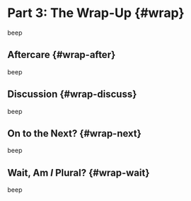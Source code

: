 # Part 3: The Wrap-Up {#wrap}

beep

## Aftercare {#wrap-after}

beep

## Discussion {#wrap-discuss}

beep

## On to the Next? {#wrap-next}

beep

## Wait, Am *I* Plural? {#wrap-wait}

beep

